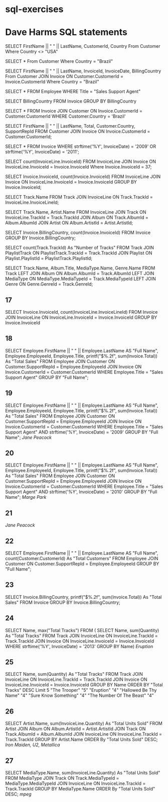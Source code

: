 # sql-exercises

# Dave Harms SQL statements

SELECT FirstName || " " || LastName, CustomerId, Country 
From Customer 
Where Country <> "USA"

SELECT *
From Customer 
Where Country = "Brazil"

SELECT FirstName || " " || LastName, InvoiceId, InvoiceDate, BillingCountry
From Customer JOIN Invoice 
ON Customer.CustomerId = Invoice.CustomerId
Where Country = "Brazil"

SELECT * 
FROM Employee
WHERE Title = "Sales Support Agent"

SELECT BillingCountry
FROM Invoice
GROUP BY BillingCountry

SELECT *
FROM Invoice JOIN Customer
ON Invoice.CustomerId = Customer.CustomerId
WHERE Customer.Country = 'Brazil'

SELECT FirstName || " " || LastName, Total, Customer.Country, SupportRepId 
FROM Customer JOIN Invoice
ON Invoice.CustomerId = Customer.CustomerId;

SELECT *
FROM Invoice
WHERE strftime('%Y', InvoiceDate) = '2009' OR strftime('%Y', InvoiceDate) = '2011';

SELECT count(InvoiceLine.InvoiceId)
FROM InvoiceLine JOIN Invoice
ON InvoiceLine.InvoiceId = Invoice.InvoiceId
Where Invoice.InvoiceId = 37;

SELECT Invoice.InvoiceId, count(Invoice.InvoiceId)
FROM InvoiceLine JOIN Invoice
ON InvoiceLine.InvoiceId = Invoice.InvoiceId
GROUP BY Invoice.InvoiceId;

SELECT Track.Name 
FROM Track JOIN InvoiceLine
ON Track.TrackId = InvoiceLine.InvoiceLineId;

SELECT Track.Name, Artist.Name
FROM InvoiceLine 
JOIN Track ON InvoiceLine.TrackId = Track.TrackId
JOIN Album ON Track.AlbumId = Album.AlbumId
JOIN Artist ON Album.ArtistId = Artist.ArtistId;

SELECT Invoice.BillingCountry, count(Invoice.InvoiceId)
FROM Invoice
GROUP BY Invoice.BillingCountry;

SELECT count(Track.TrackId) As "Number of Tracks"
FROM Track
JOIN PlaylistTrack ON PlaylistTrack.TrackId = Track.TrackId
JOIN Playlist ON Playlist.PlaylistId = PlaylistTrack.PlaylistId;  

SELECT Track.Name, Album.Title, MediaType.Name, Genre.Name
FROM Track
LEFT JOIN Album ON Album.AlbumId = Track.AlbumId
LEFT JOIN MediaType ON MediaType.MediaTypeId = Track.MediaTypeId
LEFT JOIN Genre ON Genre.GenreId = Track.GenreId;  

## 17
SELECT Invoice.InvoiceId, count(InvoiceLine.InvoiceLineId)
FROM Invoice
JOIN InvoiceLine ON InvoiceLine.InvoiceId = Invoice.InvoiceId
GROUP BY Invoice.InvoiceId

## 18
SELECT Employee.FirstName || " " || Employee.LastName AS "Full Name", Employee.EmployeeId, Employee.Title, printf("$%.2f", sum(Invoice.Total)) As "Total Sales" 
FROM Employee
JOIN Customer ON Customer.SupportRepId = Employee.EmployeeId
JOIN Invoice ON Invoice.CustomerId = Customer.CustomerId
WHERE Employee.Title = "Sales Support Agent"
GROUP BY "Full Name";

## 19
SELECT Employee.FirstName || " " || Employee.LastName AS "Full Name", Employee.EmployeeId, Employee.Title, printf("$%.2f", sum(Invoice.Total)) As "Total Sales" 
FROM Employee
JOIN Customer ON Customer.SupportRepId = Employee.EmployeeId
JOIN Invoice ON Invoice.CustomerId = Customer.CustomerId
WHERE Employee.Title = "Sales Support Agent" AND strftime('%Y', InvoiceDate) = '2009'
GROUP BY "Full Name";
*Jane Peacock*

## 20
SELECT Employee.FirstName || " " || Employee.LastName AS "Full Name", Employee.EmployeeId, Employee.Title, printf("$%.2f", sum(Invoice.Total)) As "Total Sales" 
FROM Employee
JOIN Customer ON Customer.SupportRepId = Employee.EmployeeId
JOIN Invoice ON Invoice.CustomerId = Customer.CustomerId
WHERE Employee.Title = "Sales Support Agent" AND strftime('%Y', InvoiceDate) = '2010'
GROUP BY "Full Name";
*Marge Park*

## 21
*Jane Peacock*

## 22
SELECT Employee.FirstName || " " || Employee.LastName AS "Full Name", count(Customer.CustomerId) As "Total Customers"
FROM Employee
JOIN Customer ON Customer.SupportRepId = Employee.EmployeeId
GROUP BY "Full Name";

## 23
SELECT Invoice.BillingCountry, printf("$%.2f", sum(Invoice.Total)) As "Total Sales"
FROM Invoice
GROUP BY Invoice.BillingCountry;

## 24
SELECT Name, max("Total Tracks") FROM (
SELECT Name, sum(Quantity) As "Total Tracks"
FROM Track
JOIN InvoiceLine ON InvoiceLine.TrackId = Track.TrackId
JOIN Invoice ON InvoiceLine.InvoiceId = Invoice.InvoiceId
WHERE strftime('%Y', InvoiceDate) = '2013'
GROUP BY Name)
*Eruption*

## 25
SELECT Name, sum(Quantity) As "Total Tracks"
FROM Track
JOIN InvoiceLine ON InvoiceLine.TrackId = Track.TrackId
JOIN Invoice ON InvoiceLine.InvoiceId = Invoice.InvoiceId
GROUP BY Name 
ORDER BY "Total Tracks" DESC
Limit 5
"The Trooper"   "5"
"Eruption"  "4"
"Hallowed Be Thy Name"  "4"
"Sure Know Something"   "4"
"The Number Of The Beast"   "4"

## 26
SELECT Artist.Name, sum(InvoiceLine.Quantity) As "Total Units Sold"
FROM Artist
JOIN Album ON Album.ArtistId = Artist.ArtistId
JOIN Track ON Track.AlbumId = Album.AlbumId
JOIN InvoiceLine ON InvoiceLine.TrackId = Track.TrackId
GROUP BY Artist.Name
ORDER By "Total Units Sold" DESC;
*Iron Maiden, U2, Metallica*

## 27
SELECT MediaType.Name, sum(InvoiceLine.Quantity) As "Total Units Sold"
FROM MediaType
JOIN Track ON Track.MediaTypeId = MediaType.MediaTypeId
JOIN InvoiceLine ON InvoiceLine.TrackId = Track.TrackId
GROUP BY MediaType.Name
ORDER By "Total Units Sold" DESC;
*mpeg*

